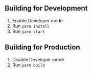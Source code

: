 ## Building for Development
1. Enable Developer mode
2. Run `yarn install`
3. Run `yarn start`

## Building for Production 
1. Disable Developer mode
3. Run `yarn build`